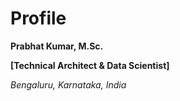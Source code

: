 # Profile
**Prabhat Kumar, M.Sc.**

**[Technical Architect & Data Scientist]**

_Bengaluru, Karnataka, India_
